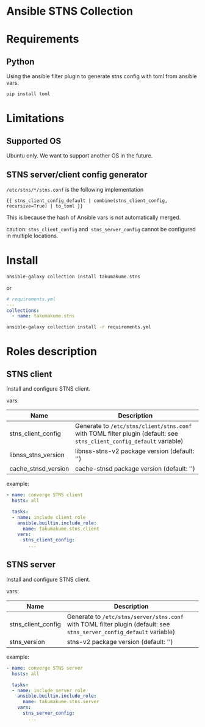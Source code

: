# Ansible STNS Collection

# Requirements

## Python

Using the ansible filter plugin to generate stns config with toml from ansible vars.

```sh
pip install toml
```
# Limitations

## Supported OS

Ubuntu only. We want to support another OS in the future.

## STNS server/client config generator

`/etc/stns/*/stns.conf` is the following implementation

```
{{ stns_client_config_default | combine(stns_client_config, recursive=True) | to_toml }}
```

This is because the hash of Ansible vars is not automatically merged.

caution: `stns_client_config` and` stns_server_config` cannot be configured in multiple locations.

# Install

```
ansible-galaxy collection install takumakume.stns
```

or

```yaml
# requirements.yml
---
collections:
  - name: takumakume.stns
```

```sh
ansible-galaxy collection install -r requirements.yml
```

# Roles description

## STNS client

Install and configure STNS client.

vars:

| Name | Description |
| ---- | --- |
| stns_client_config | Generate to `/etc/stns/client/stns.conf` with TOML filter plugin (default: see `stns_client_config_default` variable)|
| libnss_stns_version | libnss-stns-v2 package version (default: '') |
| cache_stnsd_version | cache-stnsd package version (default: '') |

example:

```yaml
- name: converge STNS client
  hosts: all

  tasks:
  - name: include client role
    ansible.builtin.include_role:
      name: takumakume.stns.client
    vars:
      stns_client_config:
        ...
```

## STNS server

Install and configure STNS client.

vars:

| Name | Description |
| ---- | --- |
| stns_client_config | Generate to `/etc/stns/server/stns.conf` with TOML filter plugin (default: see `stns_server_config_default` variable)|
| stns_version | stns-v2 package version (default: '') |

example:

```yaml
- name: converge STNS server
  hosts: all

  tasks:
  - name: include server role
    ansible.builtin.include_role:
      name: takumakume.stns.server
    vars:
      stns_server_config:
        ...
```
